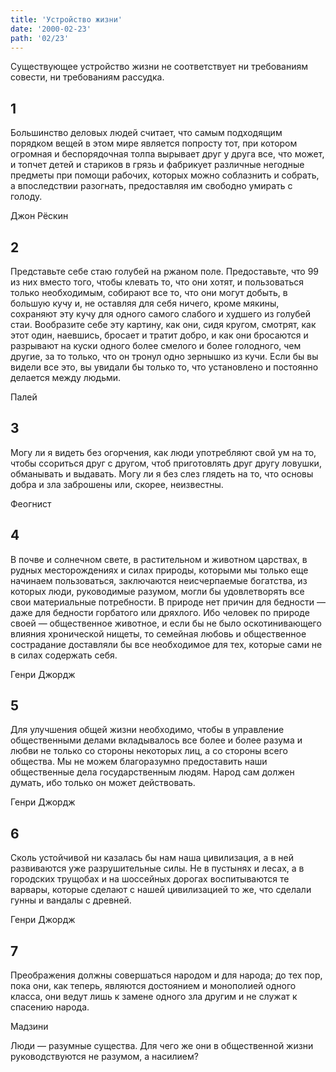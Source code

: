 ```yaml
---
title: 'Устройство жизни'
date: '2000-02-23'
path: '02/23'
---
```


Существующее устройство жизни не соответствует ни требованиям совести, ни требованиям рассудка.
<!-- {.intro} -->

## 1

Большинство деловых людей считает, что самым подходящим порядком вещей в этом мире является попросту тот, при котором огромная и беспорядочная толпа вырывает друг у друга все, что может, и топчет детей и стариков в грязь и фабрикует различные негодные предметы при помощи рабочих, которых можно соблазнить и собрать, а впоследствии разогнать, предоставляя им свободно умирать с голоду.

Джон Рёскин
<!-- {.source} -->

## 2

Представьте себе стаю голубей на ржаном поле. Предоставьте, что 99 из них вместо того, чтобы клевать то, что они хотят, и пользоваться только необходимым, собирают все то, что они могут добыть, в большую кучу и, не оставляя для себя ничего, кроме мякины, сохраняют эту кучу для одного самого слабого и худшего из голубей стаи. Вообразите себе эту картину, как они, сидя кругом, смотрят, как этот один, наевшись, бросает и тратит добро, и как они бросаются и разрывают на куски одного более смелого и более голодного, чем другие, за то только, что он тронул одно зернышко из кучи. Если бы вы видели все это, вы увидали бы только то, что установлено и постоянно делается между людьми.

Палей
<!-- {.source} -->

## 3

Могу ли я видеть без огорчения, как люди употребляют свой ум на то, чтобы ссориться друг с другом, чтоб приготовлять друг другу ловушки, обманывать и выдавать. Могу ли я без слез глядеть на то, что основы добра и зла заброшены или, скорее, неизвестны.

Феогнист
<!-- {.source} -->

## 4

В почве и солнечном свете, в растительном и животном царствах, в рудных месторождениях и силах природы, которыми мы только еще начинаем пользоваться, заключаются неисчерпаемые богатства, из которых люди, руководимые разумом, могли бы удовлетворять все свои материальные потребности. В природе нет причин для бедности — даже для бедности горбатого или дряхлого. Ибо человек по природе своей — общественное животное, и если бы не было оскотинивающего влияния хронической нищеты, то семейная любовь и общественное сострадание доставляли бы все необходимое для тех, которые сами не в силах содержать себя.

Генри Джордж
<!-- {.source} -->

## 5

Для улучшения общей жизни необходимо, чтобы в управление общественными делами вкладывалось все более и более разума и любви не только со стороны некоторых лиц, а со стороны всего общества. Мы не можем благоразумно предоставить наши общественные дела государственным людям. Народ сам должен думать, ибо только он может действовать.

Генри Джордж
<!-- {.source} -->

## 6

Сколь устойчивой ни казалась бы нам наша цивилизация, а в ней развиваются уже разрушительные силы. Не в пустынях и лесах, а в городских трущобах и на шоссейных дорогах воспитываются те варвары, которые сделают с нашей цивилизацией то же, что сделали гунны и вандалы с древней.

Генри Джордж
<!-- {.source} -->

## 7

Преображения должны совершаться народом и для народа; до тех пор, пока они, как теперь, являются достоянием и монополией одного класса, они ведут лишь к замене одного зла другим и не служат к спасению народа.

Мадзини
<!-- {.source} -->

Люди — разумные существа. Для чего же они в общественной жизни руководствуются не разумом, а насилием?
<!-- {.conclusion} -->
